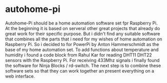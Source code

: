 autohome-pi
===========

Autohome-Pi should be a home automation software set fpr Raspberry Pi. 
At the beginning it is based on serveral other great projects that already do great work for their specific purpose. But i didn't find any suitable software that combines all the parts that i need for my wishes of home automation on Raspberry Pi.
So i decided to for PowerPi by Anton Hammerschmidt as the base of my home automation set. 
To add functions about temperature and humidity i found a code block from Rahul Kar for reading DHT11 DHT22 sensors with the Raspberry Pi.
For receiving 433Mhz signals i finally found the software for Ninja Blocks / rd-switch.
The next step is to combine these software sets so that they can work together an present everything on a web interface.

